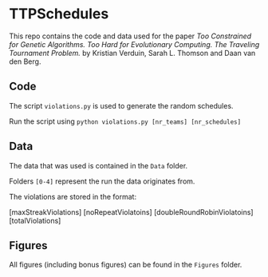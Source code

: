 # TTPSchedules

This repo contains the code and data used for the paper _Too Constrained for Genetic Algorithms. Too Hard for Evolutionary Computing. The Traveling Tournament Problem._ by Kristian Verduin, Sarah L. Thomson and Daan van den Berg.

## Code

The script `violations.py` is used to generate the random schedules.

Run the script using `python violations.py [nr_teams] [nr_schedules]`

## Data

The data that was used is contained in the `Data` folder.

Folders `[0-4]` represent the run the data originates from.

The violations are stored in the format:

[maxStreakViolations]
[noRepeatViolatoins]
[doubleRoundRobinViolatoins]
[totalViolations]

## Figures

All figures (including bonus figures) can be found in the `Figures` folder.
